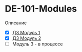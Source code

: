 # DE-101-Modules

Описание

* [x] [ДЗ Модуль 1](https://github.com/tfdf63/DE-101-Modules/tree/main/DE-101%20Module%201)
* [x] [ДЗ Модуль 2](https://github.com/tfdf63/DE-101-Modules/tree/main/DE-101%20Module%202)
* [ ] Модуль 3 - в процессе
